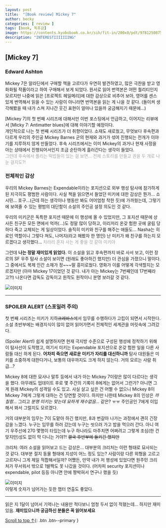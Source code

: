 ```yaml
---
layout: post
title:  "[Book review] Mickey 7"
author: becky
categories: [ review ]
tags: [book, 독후감]
image: https://contents.kyobobook.co.kr/sih/fit-in/200x0/pdt/9781250875280.jpg
description: "INTERESTIIIIIIING"
---
```


## [Mickey 7]  
### Edward Ashton  

Mickey 7은 알라딘에서 구매할 책을 고르다가 우연히 발견하였고, 많은 극찬을 받고 영화화될 작품이라고 하여 구매해서 보게 되었다. 원서로 읽어 번역본은 어떤 퀄리티인지 모르지만 나중에 읽은 \[프로젝트 헤일메리]에 대한 감상으로 비추어 보아, 영어를 센스 있게 번역해서 읽을 수 있는 사람이 아니라면 번역본을 읽는 게 나을 것 같다. (돌이켜 생각해봤을 때 내가 스쳐 지나간 웃긴 표현이 얼마나 있을까 궁금해지기 때문에...)  

\[Mickey 7]의 첫 번째 시리즈에 대해서만 이번 포스팅에서 언급하고, 이어지는 리뷰에서 \[Micky 7: Antimatter blues]에 대해 이야기할 예정이다.  
개인적으로 나는 첫 번째 시리즈가 더 취향이었다. 소재도 새로웠고, 무엇보다 후속편과 다르게 우리의 주인공 Mickey Barnes 군의 현재와 과거가 섞여 진행되는 전개가 이야기를 지루하지 않게 만들었다. 후속 시리즈에서는 이미 Mickey의 과거나 현재 사정을 아는 상태에서 진행되어서인지 조금 순탄하게 흘러간다는 생각이 들었다.  
<span style="color:#A2A2A2">그런데 후속에서 풀리는 떡밥들이 있는 걸 보면... 전체 스토리를 만들고 권을 두 개로 나눈 걸지도?!</span>  


### 전체적인 감상  
우리의 Mickey Barnes는 Expendable이라는 포지션으로 외부 행성 탐사에 참가하게 된 지극히도 평범한 사람이다. 사실 책을 읽으면서 들었던 미키에 대한 감상은 뭔가... 소시민... 호구...(근데 하는 생각이나 행동만 봐도 어어엄청 착한 듯)에 가까웠는데, 그렇기에 보여줄 수 있는 평범의 대단함이 소설의 주인공 설정 의도인 것 같다.  

우리의 미키군은 독특한 포지션 때문에 이 행성에 올 수 있었지만, 그 포지션 때문에 상사든 친구든 모든 면에서 억까(...)도 정말 많이 당하고, 이리저리 온갖 험한 곳에 굴림 당하다 죽고 교체되는 게 일상이었다. 솔직히 미키와 친구를 해주는 애들도... Nasha는 히로인 역할이니 그렇다 쳐도, 나머지(라고 해봤자 한 명인) 난 미키가 왜 친구를 하는지 모르겠다고 생각했다... <span style="color:A2A2A2">차라리 혼자 사는 게 좋을 것 같아 미키야</span>  

그런데 **나는 정말 재미있게 읽었다.** 이 소설을 읽고 후속편까지 바로 사서 보고, 이런 장르의 SF 우주 탐사 소설이 보이면 (원래도 좋아하긴 했지만) 더 관심을 가졌으니 말이다. 그 중에서도 복제 인간 소재가 정~\~\~말 흥미로웠다. 영화가 이를 어떻게 각색할지는 모르겠지만 (아마 Mickey 17이었던 것 같다. 내가 아는 Mickey는 7번째인데 17번째라고?!) 나온다면 감독도 감독이고 원작도 원작이니 분명 보러갈 것 같다.  


![이미지](https://i.imgur.com/3GSSzGN.png)  


---   

### SPOILER ALERT (스포일러 주의)  

첫 번째 시리즈는 미키가 지하~~크레바스~~에서 임무를 수행하다가 고립이 되면서 시작한다. 소설 초반부에는 배경지식이 많이 없어 읽어가면서 전체적인 세계관을 머릿속에 그려갔다.  

(Spoiler Alert!) 쉽게 설명하자면 현재 극지방 수준으로 구성된 행성에 정착하기 위해 이 탐사선이 도착했고, 여기서 미키는 Expendable 포지션으로 온갖 험한 일을 다른 사람들 대신 하게 된다. **어차피 죽으면 새로운 미키가 자리를 대신하니까** 탐사 대원들은 미키를 소중하게 대한다거나, 보통의 대우까지도 크게 하지 않는다. 거의 모르는 사람 취급...?  

Mickey 8에 대한 묘사나 말투 등에서 내가 아는 Mickey 7이랑은 많이 다르다는 생각을 했다. 아무래도 업데이트 후로 몇 주간의 기록이 8에게는 없어서 그런가? 아니면 그게 원래 Mickey의 성격일 수도 있고. 사실 살고 싶은 건 어쩔 수 없으니 Mickey 8이 Mickey 7에게 그렇게 대하는 건 당연할 것이다. 하지만 나한테 Mickey 8의 인상은 *까칠함...* 그리고 *분명 미키는 맞는데 묘하게 재수없음...* 같은? ㅠㅠ 주인공인 7에게 이입해서 봐서 그럴지도 모르겠다.  

거의 대부분의 임무는 7이 도맡아 하긴 했지만, 8과 번갈아 나가는 과정에서 괜히 긴장감을 느꼈다. 누구는 임무를 하러 갔는데 누구는 씻으러 가고 밥을 먹으러 간다. 아니 여기 우주선에 270 몇명이 타있는데 누구 하나라도 마주치면 어쩌려고 그렇게 조심(한 건 맞지만)성도 없이 막 다니는 거야?! ~~결국 후반부에 들키긴 했지만~~  


크리처: 여러 소설을 읽어보고 드는 감상은... 대부분의 크리처는 이런 형태로 묘사되는 것 같다. 대부분 절지 동물 형태에 지성이 어느 정도 있는? 사람이랑 다른 외형을 고르고 고르자니 그게 제일 적합해서일까? 어쨌든, 만약 내가 저 행성에 있었다면 원주민 크리처가 무서워서 밖으로 1발짝도 못 나갔을 것이다. (어차피 security 포지션이나 expendable, pilot 등등 아니면 안에 짱박혀서 연구나 했을 듯)  


![이미지](https://i.imgur.com/zroWSoi.png)  
이렇게 숫자가 넘어가는 듯한 챕터 연출도 좋았다.  


---  

읽은 지 1달이 넘어서 기억나는 내용만 적다보니 엄청 두서 없이 적혔는데... 하지만 재미있음. **재미있으니까 궁금하신 분들은 꼭 읽어보세요**  




[Scroll to top ↑](#){: .btn .btn--primary }  





